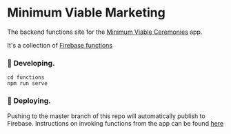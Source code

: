 # Minimum Viable Marketing

The backend functions site for the [Minimum Viable Ceremonies](https://github.com/minimum-viable-ceremonies/app) app.

It's a collection of [Firebase functions](https://firebase.google.com/docs/functions)

###  🔧 **Developing.**

```shell
cd functions
npm run serve
```

### 💫 **Deploying.**

Pushing to the master branch of this repo will automatically publish to Firebase. Instructions on invoking functions from the app can be found [here](https://firebase.google.com/docs/functions/callable)
